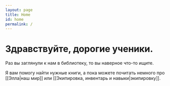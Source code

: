 ```yaml
---
layout: page
title: Home
id: home
permalink: /
---
```


# Здравствуйте, дорогие ученики.

Раз вы заглянули к нам в библиотеку, то вы наверное что-то ищите.

Я вам помогу найти нужные книги, а пока можете почитать немного про [[Элла|наш мир]] или [[Экипировка, инвентарь и навыки|экипировку]].

